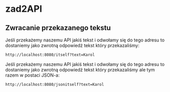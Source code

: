 # zad2API

## Zwracanie przekazanego tekstu
Jeśli przekażemy naszemu API jakiś tekst i odwołamy się do tego adresu to dostaniemy jako zwrotną odpowiedź
tekst który przekazaliśmy:
```
http://localhost:8080/itself?text=Karol
```
Jeśli przekażemy naszemu API jakiś tekst i odwołamy się do tego adresu to dostaniemy jako zwrotną odpowiedź
tekst który przekazaliśmy ale tym razem w postaci JSON-a:
```
http://localhost:8080/jsonitself?text=Karol
```